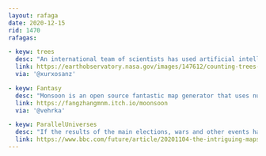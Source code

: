 ```yaml
---
layout: rafaga
date: 2020-12-15
rid: 1470
rafagas:

- keyw: trees
  desc: "An international team of scientists has used artificial intelligence and commercial satellites to identify an unexpected number of trees spread across arid and semi-arid areas,"
  link: https://earthobservatory.nasa.gov/images/147612/counting-trees-in-africas-drylands
  via: '@xurxosanz'

- keyw: Fantasy
  desc: "Monsoon is an open source fantastic map generator that uses numpy with the code in sight and explained on a notebook,"
  link: https://fangzhangmnm.itch.io/moonsoon
  via: '@vehrka'

- keyw: ParallelUniverses
  desc: "If the results of the main elections, wars and other events had been different we would have maps that represent alternative worlds to ours, such as those in this collection"
  link: https://www.bbc.com/future/article/20201104-the-intriguing-maps-that-reveal-alternate-histories
---
```

